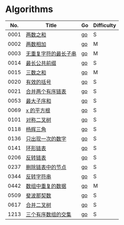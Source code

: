 # Algorithms

| No. | Title | Go | Difficulty |
|-----| ----- | -- | ---------- |
|0001|[两数之和](https://leetcode-cn.com/problems/two-sum/)|[go](./array/1.twoSum.go)|S|
|0002|[两数相加](https://leetcode-cn.com/problems/add-two-numbers/)|[go](./linkedList/2.addTwoNumbers.go)|M|
|0003|[无重复字符的最长子串](https://leetcode-cn.com/problems/longest-substring-without-repeating-characters/)|[go](./string/3.lengthOfLongestSubstring.go)|M|
|0014|[最长公共前缀](https://leetcode-cn.com/problems/longest-common-prefix/)|[go](./string/14.longestCommonPrefix.go)|S|
|0015|[三数之和](https://leetcode-cn.com/problems/3sum/submissions/)|[go](./array/15.threeSum.go)|M|
|0020|[有效的括号](https://leetcode-cn.com/problems/valid-parentheses/)|[go](./string/20.isValid.go)|S|
|0021|[合并两个有序链表](https://leetcode-cn.com/problems/merge-two-sorted-lists/submissions/)|[go](./linkedList/21.mergeTwoSortedLists.go)|S|
|0053|[最大子序和](https://leetcode-cn.com/problems/maximum-subarray/)|[go](./array/53.maxSubArray.go)|S|
|0069|[x 的平方根](https://leetcode-cn.com/problems/sqrtx/)|[go](./binarysearch/69.mySqrt.go)|S|
|0101|[对称二叉树](https://leetcode-cn.com/problems/symmetric-tree/submissions/)|[go](./tree/101.isSymmetric.go)|S|
|0118|[杨辉三角](https://leetcode-cn.com/problems/pascals-triangle/)|[go](./array/118.generate.go)|S|
|0136|[只出现一次的数字](https://leetcode-cn.com/problems/single-number/comments/)|[go](./bit/136.singleNumber.go)|S|
|0141|[环形链表](https://leetcode-cn.com/problems/linked-list-cycle/)|[go](./linkedList/141.hasCycle.go)|S|
|0206|[反转链表](https://leetcode-cn.com/problems/reverse-linked-list/)|[go](./linkedList/206.reverseList.go)|S|
|0237|[删除链表中的节点](https://leetcode-cn.com/problems/delete-node-in-a-linked-list/)|[go](./linkedList/237.deleteNode.go)|S|
|0344|[反转字符串](https://leetcode-cn.com/problems/reverse-string/)|[go](./string/344.reverseString.go)|S|
|0442|[数组中重复的数据](https://leetcode-cn.com/problems/find-all-duplicates-in-an-array/)|[go](./array/442.findDuplicates.go)|M|
|0509|[斐波那契数](https://leetcode-cn.com/problems/fibonacci-number/)|[go](./array/509.fibnacci.go)|S|
|0617|[合并二叉树](https://leetcode-cn.com/problems/merge-two-binary-trees/)|[go](./tree/617.mergeTrees.go)|S|
|1213|[三个有序数组的交集](https://leetcode-cn.com/problems/intersection-of-three-sorted-arrays/)|[go](./array/1213.arraysIntersection.go)|S|

